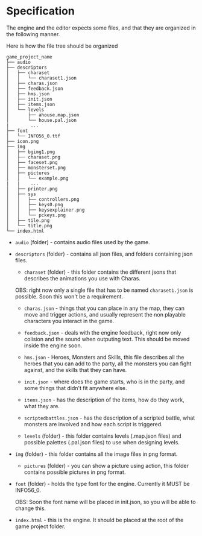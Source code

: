 # Specification

The engine and the editor expects some files, and that they are organized in the
following manner.

Here is how the file tree should be  organized

    game_project_name
    ├── audio
    ├── descriptors
    │   ├── charaset
    │   │   └── charaset1.json
    │   ├── charas.json
    │   ├── feedback.json
    │   ├── hms.json
    │   ├── init.json
    │   ├── items.json
    │   └── levels
    │       ├── ahouse.map.json
    │       └── house.pal.json
    |        ...
    ├── font
    │   └── INFO56_0.ttf
    ├── icon.png
    ├── img
    │   ├── bgimg1.png
    │   ├── charaset.png
    │   ├── faceset.png
    │   ├── monsterset.png
    │   ├── pictures
    │   │   └── example.png
    |   |    ...
    │   ├── printer.png
    │   ├── sys
    │   │   ├── controllers.png
    │   │   ├── keys0.png
    │   │   ├── keysexplainer.png
    │   │   └── pckeys.png
    │   ├── tile.png
    │   └── title.png
    └── index.html


- `audio` (folder) - contains audio files used by the game.

- `descriptors` (folder) - contains all json files, and folders containing json
files.

    - `charaset` (folder) - this folder contains the different jsons that describes the
    animations you use with Charas.

    OBS: right now only a single file that has to be named `charaset1.json` is
    possible. Soon this won't be a requirement.

    - `charas.json` - things that you can place in any the map, they can move and
    trigger actions, and usually represent the non playable characters you interact
    in the game.

    - `feedback.json` - deals with the engine feedback, right now only colision and
    the sound when outputing text. This should be moved inside the engine soon.

    - `hms.json` - Heroes, Monsters and Skills, this file describes all the heroes
    that you can add to the party, all the monsters you can fight against, and the
    skills that they can have.

    - `init.json` - where does the game starts, who is in the party, and some things
    that didn't fit anywhere else.

    - `items.json` - has the description of the items, how do they work, what they
    are.

    - `scriptedbattles.json` - has the description of a scripted battle, what
    monsters are involved and how each script is triggered.

    - `levels` (folder) - this folder contains levels (.map.json files) and possible
    palettes (.pal.json files) to use when designing levels.


- `img` (folder) - this folder contains all the image files in png format.

    - `pictures` (folder) - you can show a picture using action, this folder
    contains possible pictures in png format.

- `font` (folder) - holds the type font for the engine. Currently it MUST be
INFO56_0.

  OBS: Soon the font name will be placed in init.json, so you will be able to
change this.

- `index.html` - this is the engine. It should be placed at the root of the
game project folder.

